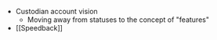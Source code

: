 - Custodian account vision
	- Moving away from statuses to the concept of "features"
- [[Speedback]]